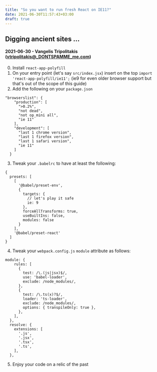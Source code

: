 ```yaml
---
title: "So you want to run fresh React on IE11?"
date: 2021-06-30T11:57:43+03:00
draft: true
---
```


## Digging ancient sites ...
#### 2021-06-30 - Vangelis Tripolitakis (vtripolitakis@_DONTSPAMME_me.com)

0. Install `react-app-polyfill`
1. On your entry point (let's say `src/index.jsx`) insert on the top `import 'react-app-polyfill/ie11';` (ie9 for even older browser support but that's out of the scope of this guide)
2. Add the following on your `package.json` 
```
"browserslist": {
    "production": [
      ">0.2%",
      "not dead",
      "not op_mini all",
      "ie 11"
    ],
    "development": [
      "last 1 chrome version",
      "last 1 firefox version",
      "last 1 safari version",
      "ie 11"
    ]
  }
```
3. Tweak your `.babelrc` to have at least the following:
```
{
  presets: [
    [
      '@babel/preset-env',
      {
        targets: {
          // let's play it safe
          ie: 9
        },
        forceAllTransforms: true,
        useBuiltIns: false,
        modules: false
      }
    ],
    '@babel/preset-react'
  ]
}
```
4. Tweak your `webpack.config.js` `module` attribute as follows:
```
module: {
    rules: [
      {
        test: /\.(js|jsx)$/,
        use: 'babel-loader',
        exclude: /node_modules/,
      },
      {
        test: /\.ts(x)?$/,
        loader: 'ts-loader',
        exclude: /node_modules/,
        options: { transpileOnly: true },
      },
    ],
  },
  resolve: {
    extensions: [
      '.js',
      '.jsx',
      '.tsx',
      '.ts',
    ],
  },
```
5. Enjoy your code on a relic of the past